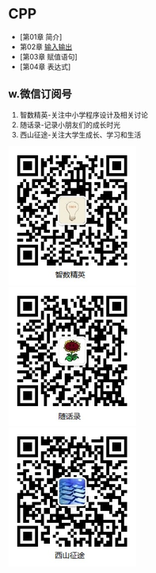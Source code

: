 # CPP

- [第01章 简介]<!--(chap01/index.md)-->
- 第02章 [输入输出](chap02/index.md)
- [第03章 赋值语句]<!--(chap03/index.md)-->
- [第04章 表达式]<!--(chap04/index.md)-->

## w.微信订阅号

1. 智数精英-关注中小学程序设计及相关讨论
2. 随话录-记录小朋友们的成长时光
2. 西山征途-关注大学生成长、学习和生活

![欢迎关注“智数精英”订阅号](assets/me/img/idea8.jpg)
![欢迎关注“随话录”订阅号](assets/me/img/shl8.jpg)
![欢迎关注“西山征途”订阅号](assets/me/img/xszt8.jpg)


